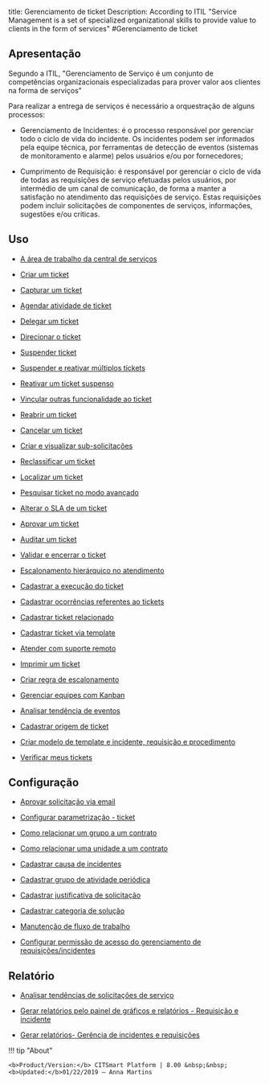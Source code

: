 title: Gerenciamento de ticket
Description: According to ITIL "Service Management is a set of specialized organizational skills to provide value to clients in the form of services"
#Gerenciamento de ticket

Apresentação
----------------

Segundo a ITIL, "Gerenciamento de Serviço é um conjunto de competências organizacionais especializadas para prover valor aos clientes na forma de serviços"

Para realizar a entrega de serviços é necessário a orquestração de alguns processos:

-   Gerenciamento de Incidentes: é o processo responsável por gerenciar todo o ciclo de vida do incidente. Os incidentes podem ser informados pela equipe técnica, por ferramentas de detecção de eventos (sistemas de monitoramento e alarme) pelos usuários e/ou por fornecedores;

-   Cumprimento de Requisição: é responsável por gerenciar o ciclo de vida de todas as requisições de serviço efetuadas pelos usuários, por intermédio de um canal de comunicação, de forma a manter a satisfação no atendimento das requisições de serviço. Estas requisições podem incluir solicitações de componentes de serviços, informações, sugestões e/ou críticas.

Uso
-------

- [A área de trabalho da central de serviços](/pt-br/citsmart-esp-8/processes/tickets/use/desktop-of-service-desk.html)

- [Criar um ticket](/pt-br/citsmart-esp-8/processes/tickets/use/create-ticket.html)

- [Capturar um ticket](/pt-br/citsmart-esp-8/processes/tickets/use/capture-ticket.html)

- [Agendar atividade de ticket](/pt-br/citsmart-esp-8/processes/tickets/use/schedule-ticket-activity.html)

- [Delegar um ticket](/pt-br/citsmart-esp-8/processes/tickets/use/delegate-ticket.html)

- [Direcionar o ticket](/pt-br/citsmart-esp-8/processes/tickets/use/direct-the-ticket.html)

- [Suspender ticket](/pt-br/citsmart-esp-8/processes/tickets/use/suspend-ticket.html)

- [Suspender e reativar múltiplos tickets](/pt-br/citsmart-esp-8/processes/tickets/use/suspend-and-reactivate-tickets.html)

- [Reativar um ticket suspenso](/pt-br/citsmart-esp-8/processes/tickets/use/reactivate-a-ticket-suspended.html)

- [Vincular outras funcionalidade ao ticket](/pt-br/citsmart-esp-8/processes/tickets/use/link-other-functionalities-to-the-ticket.html)

- [Reabrir um ticket](/pt-br/citsmart-esp-8/processes/tickets/use/reopen-ticket.html)

- [Cancelar um ticket](/pt-br/citsmart-esp-8/processes/tickets/use/cancel-ticket.html)

- [Criar e visualizar sub-solicitações](/pt-br/citsmart-esp-8/processes/tickets/use/create-and-view-sub-request.html)

- [Reclassificar um ticket](/pt-br/citsmart-esp-8/processes/tickets/use/reclassify-ticket.html)

- [Localizar um ticket](/pt-br/citsmart-esp-8/processes/tickets/use/locate-a-ticket.html)

- [Pesquisar ticket no modo avançado](/pt-br/citsmart-esp-8/processes/tickets/use/search-ticket-in-the-advanced-mode.html)

- [Alterar o SLA de um ticket](/pt-br/citsmart-esp-8/processes/tickets/use/change-SLA-of-a-ticket.html)

- [Aprovar um ticket](/pt-br/citsmart-esp-8/processes/tickets/use/approve-a-ticket.html)

- [Auditar um ticket](/pt-br/citsmart-esp-8/processes/tickets/use/audit-a-ticket.html)

- [Validar e encerrar o ticket](/pt-br/citsmart-esp-8/processes/tickets/use/validate-ticket.html)

- [Escalonamento hierárquico no atendimento](/pt-br/citsmart-esp-8/processes/tickets/use/hierarchical-escalation-in-the-attendance.html)

- [Cadastrar a execução do ticket](/pt-br/citsmart-esp-8/processes/tickets/use/register-ticket-execution.html)

- [Cadastrar ocorrências referentes ao tickets](/pt-br/citsmart-esp-8/processes/tickets/use/register-ticket-occurrences.html)

- [Cadastrar ticket relacionado](/pt-br/citsmart-esp-8/processes/tickets/use/register-ticket-related.html)

- [Cadastrar ticket via template](/pt-br/citsmart-esp-8/processes/tickets/use/register-ticket-via-template.html)

- [Atender com suporte remoto](/pt-br/citsmart-esp-8/processes/tickets/use/attend-with-remote-support.html)

- [Imprimir um ticket](/pt-br/citsmart-esp-8/processes/tickets/use/print-ticket.html)

- [Criar regra de escalonamento](/pt-br/citsmart-esp-8/processes/tickets/use/create-escalation-rule.html)

- [Gerenciar equipes com Kanban](/pt-br/citsmart-esp-8/processes/tickets/use/manage-a-ticket-with-Kanban.html)

- [Analisar tendência de eventos](/pt-br/citsmart-esp-8/processes/tickets/use/analyze-event-trends.html)

- [Cadastrar origem de ticket](/pt-br/citsmart-esp-8/processes/tickets/use/register-ticket-source.html)

- [Criar modelo de template e incidente, requisição e procedimento](/pt-br/citsmart-esp-8/processes/tickets/configuration/create-template-of-ticket.html)

- [Verificar meus tickets](/pt-br/citsmart-esp-8/processes/tickets/use/verify-my-tickets.html)

Configuração
-----------------

- [Aprovar solicitação via email](/pt-br/citsmart-esp-8/processes/tickets/configuration/approve-request-via-email.html)

- [Configurar parametrização - ticket](/pt-br/citsmart-esp-8/platform-administration/parameters-list/configure-parametrization-ticket.html)

- [Como relacionar um grupo a um contrato](/pt-br/citsmart-esp-8/processes/tickets/configuration/relate-group-to-contract.html)

- [Como relacionar uma unidade a um contrato](/pt-br/citsmart-esp-8/processes/tickets/configuration/relate-unit-to-contract.html)

- [Cadastrar causa de incidentes](/pt-br/citsmart-esp-8/processes/portfolio-and-catalog/configuration/register-cause-incidents.html)

- [Cadastrar grupo de atividade periódica](/pt-br/citsmart-esp-8/additional-features/automation-of-operation/configuration/periodic-activity-group.html)

- [Cadastrar justificativa de solicitação](/pt-br/citsmart-esp-8/processes/portfolio-and-catalog/configuration/register-request-justification.html)

- [Cadastrar categoria de solução](/pt-br/citsmart-esp-8/processes/portfolio-and-catalog/configuration/register-solution-category.html)

- [Manutenção de fluxo de trabalho](/pt-br/citsmart-esp-8/platform-administration/flow-maintenance/workflow.maintenance.html)
 
- [Configurar permissão de acesso do gerenciamento de requisições/incidentes](https://docs.citsmart.com/pt-br/citsmart-esp-8/initial-settings/access-settings/profile/configure-access-permission-ticket.html)

Relatório
----------

- [Analisar tendências de solicitações de serviço](/pt-br/citsmart-esp-8/processes/tickets/use/analyse-service-request-trends.html)

- [Gerar relatórios pelo painel de gráficos e relatórios - Requisição e incidente](/pt-br/citsmart-esp-8/processes/tickets/configuration/generate-report-through-the-panel-of-charts.html)

- [Gerar relatórios- Gerência de incidentes e requisições](/pt-br/citsmart-esp-8/processes/tickets/configuration/generate-reports-tickets.html)

!!! tip "About"

    <b>Product/Version:</b> CITSmart Platform | 8.00 &nbsp;&nbsp;
    <b>Updated:</b>01/22/2019 – Anna Martins
